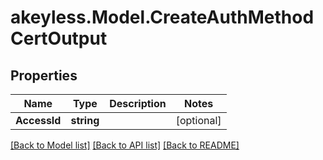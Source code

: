 # akeyless.Model.CreateAuthMethodCertOutput

## Properties

Name | Type | Description | Notes
------------ | ------------- | ------------- | -------------
**AccessId** | **string** |  | [optional] 

[[Back to Model list]](../README.md#documentation-for-models) [[Back to API list]](../README.md#documentation-for-api-endpoints) [[Back to README]](../README.md)

